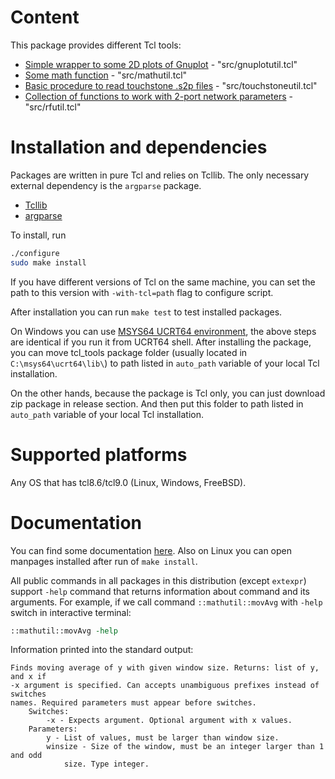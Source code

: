 # Content

This package provides different Tcl tools:
- [Simple wrapper to some 2D plots of Gnuplot](https://georgtree.github.io/tcl_tools/index-gnuplotutil.html) - "src/gnuplotutil.tcl"
- [Some math function](https://georgtree.github.io/tcl_tools/index-mathutil.html) - "src/mathutil.tcl"
- [Basic procedure to read touchstone .s2p files](https://georgtree.github.io/tcl_tools/index-touchstoneutil.html) - "src/touchstoneutil.tcl"
- [Collection of functions to work with 2-port network parameters](https://georgtree.github.io/tcl_tools/index-rfutil.html) - "src/rfutil.tcl"

# Installation and dependencies

Packages are written in pure Tcl and relies on Tcllib. The only necessary external dependency is 
the `argparse` package.

- [Tcllib](https://www.tcl.tk/software/tcllib/)
- [argparse](https://github.com/georgtree/argparse)

To install, run 
```bash
./configure
sudo make install
```
If you have different versions of Tcl on the same machine, you can set the path to this version with `-with-tcl=path`
flag to configure script.

After installation you can run `make test` to test installed packages.

On Windows you can use [MSYS64 UCRT64 environment](https://www.msys2.org/), the above
steps are identical if you run it from UCRT64 shell. After installing the package, you can move tcl_tools package
folder (usually located in `C:\msys64\ucrt64\lib\`) to path listed in `auto_path` variable of your local Tcl
installation.

On the other hands, because the package is Tcl only, you can just download zip package in release section. And then 
put this folder to path listed in `auto_path` variable of your local Tcl installation.

# Supported platforms

Any OS that has tcl8.6/tcl9.0 (Linux, Windows, FreeBSD).

# Documentation

You can find some documentation [here](https://georgtree.github.io/tcl_tools).
Also on Linux you can open manpages installed after run of `make install`.

All public commands in all packages in this distribution (except `extexpr`) support `-help` command that returns
information about command and its arguments. For example, if we call command `::mathutil::movAvg` with `-help`
switch in interactive terminal:
```tcl
::mathutil::movAvg -help
```

Information printed into the standard output:
```text
Finds moving average of y with given window size. Returns: list of y, and x if
-x argument is specified. Can accepts unambiguous prefixes instead of switches
names. Required parameters must appear before switches.
    Switches:
        -x - Expects argument. Optional argument with x values.
    Parameters:
        y - List of values, must be larger than window size.
        winsize - Size of the window, must be an integer larger than 1 and odd
            size. Type integer.
```
